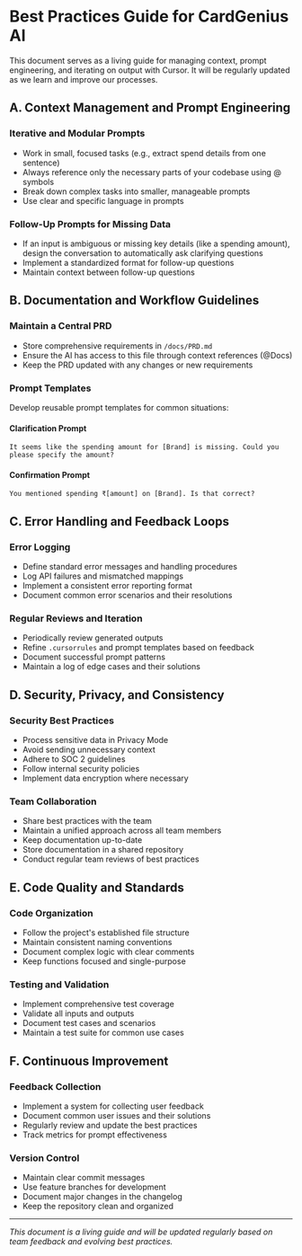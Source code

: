 # Best Practices Guide for CardGenius AI

This document serves as a living guide for managing context, prompt engineering, and iterating on output with Cursor. It will be regularly updated as we learn and improve our processes.

## A. Context Management and Prompt Engineering

### Iterative and Modular Prompts
- Work in small, focused tasks (e.g., extract spend details from one sentence)
- Always reference only the necessary parts of your codebase using @ symbols
- Break down complex tasks into smaller, manageable prompts
- Use clear and specific language in prompts

### Follow-Up Prompts for Missing Data
- If an input is ambiguous or missing key details (like a spending amount), design the conversation to automatically ask clarifying questions
- Implement a standardized format for follow-up questions
- Maintain context between follow-up questions

## B. Documentation and Workflow Guidelines

### Maintain a Central PRD
- Store comprehensive requirements in `/docs/PRD.md`
- Ensure the AI has access to this file through context references (@Docs)
- Keep the PRD updated with any changes or new requirements

### Prompt Templates
Develop reusable prompt templates for common situations:

#### Clarification Prompt
```
It seems like the spending amount for [Brand] is missing. Could you please specify the amount?
```

#### Confirmation Prompt
```
You mentioned spending ₹[amount] on [Brand]. Is that correct?
```

## C. Error Handling and Feedback Loops

### Error Logging
- Define standard error messages and handling procedures
- Log API failures and mismatched mappings
- Implement a consistent error reporting format
- Document common error scenarios and their resolutions

### Regular Reviews and Iteration
- Periodically review generated outputs
- Refine `.cursorrules` and prompt templates based on feedback
- Document successful prompt patterns
- Maintain a log of edge cases and their solutions

## D. Security, Privacy, and Consistency

### Security Best Practices
- Process sensitive data in Privacy Mode
- Avoid sending unnecessary context
- Adhere to SOC 2 guidelines
- Follow internal security policies
- Implement data encryption where necessary

### Team Collaboration
- Share best practices with the team
- Maintain a unified approach across all team members
- Keep documentation up-to-date
- Store documentation in a shared repository
- Conduct regular team reviews of best practices

## E. Code Quality and Standards

### Code Organization
- Follow the project's established file structure
- Maintain consistent naming conventions
- Document complex logic with clear comments
- Keep functions focused and single-purpose

### Testing and Validation
- Implement comprehensive test coverage
- Validate all inputs and outputs
- Document test cases and scenarios
- Maintain a test suite for common use cases

## F. Continuous Improvement

### Feedback Collection
- Implement a system for collecting user feedback
- Document common user issues and their solutions
- Regularly review and update the best practices
- Track metrics for prompt effectiveness

### Version Control
- Maintain clear commit messages
- Use feature branches for development
- Document major changes in the changelog
- Keep the repository clean and organized

---

*This document is a living guide and will be updated regularly based on team feedback and evolving best practices.* 
